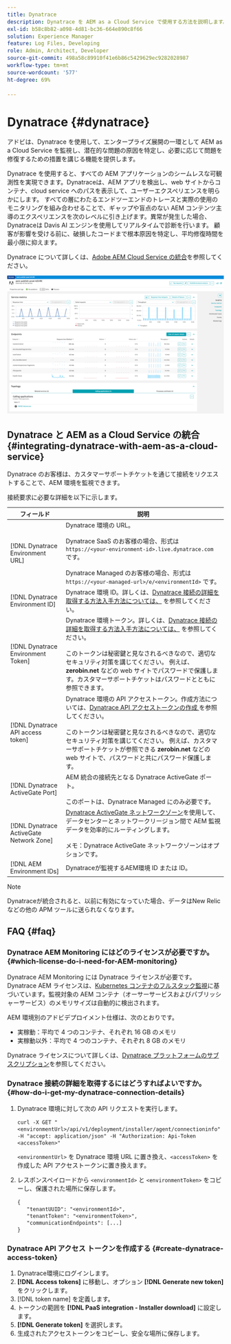 ```yaml
---
title: Dynatrace
description: Dynatrace を AEM as a Cloud Service で使用する方法を説明します。
exl-id: b58c8b82-a098-4d81-bc36-664e890c8f66
solution: Experience Manager
feature: Log Files, Developing
role: Admin, Architect, Developer
source-git-commit: 498a58c89910f41e6b86c5429629ec9282028987
workflow-type: tm+mt
source-wordcount: '577'
ht-degree: 69%

---
```


# Dynatrace {#dynatrace}

アドビは、Dynatrace を使用して、エンタープライズ展開の一環として AEM as a Cloud Service を監視し、潜在的な問題の原因を特定し、必要に応じて問題を修復するための措置を講じる機能を提供します。

Dynatrace を使用すると、すべての AEM アプリケーションのシームレスな可観測性を実現できます。Dynatraceは、AEM アプリを検出し、web サイトからコンテナ、cloud service へのパスを表示して、ユーザーエクスペリエンスを明らかにします。 すべての層にわたるエンドツーエンドのトレースと実際の使用のモニタリングを組み合わせることで、ギャップや盲点のない AEM コンテンツ主導のエクスペリエンスを次のレベルに引き上げます。異常が発生した場合、Dynatraceは Davis AI エンジンを使用してリアルタイムで診断を行います。 顧客が影響を受ける前に、破損したコードまで根本原因を特定し、平均修復時間を最小限に抑えます。

Dynatrace について詳しくは、[Adobe AEM Cloud Service の統合](https://www.dynatrace.com/hub/detail/adobe-experience-manager-1/)を参照してください。

![AEM オーサーとパブリッシャーのパフォーマンス指標](/help/implementing/cloud-manager/assets/dynatrace-performance-metrics.png)

## Dynatrace と AEM as a Cloud Service の統合 {#integrating-dynatrace-with-aem-as-a-cloud-service}

Dynatrace のお客様は、カスタマーサポートチケットを通じて接続をリクエストすることで、AEM 環境を監視できます。

接続要求に必要な詳細を以下に示します。

| **フィールド** | **説明** |
|---|---|
| [!DNL Dynatrace Environment URL] | Dynatrace 環境の URL。<br><br>Dynatrace SaaS のお客様の場合、形式は `https://<your-environment-id>.live.dynatrace.com` です。<br><br>Dynatrace Managed のお客様の場合、形式は `https://<your-managed-url>/e/<environmentId>` です。 |
| [!DNL Dynatrace Environment ID] | Dynatrace 環境 ID。詳しくは、[Dynatrace 接続の詳細を取得する方法入手方法については、](#how-do-i-get-my-dynatrace-connection-details) を参照してください。 |
| [!DNL Dynatrace Environment Token] | Dynatrace 環境トークン。詳しくは、[Dynatrace 接続の詳細を取得する方法入手方法については、](#how-do-i-get-my-dynatrace-connection-details) を参照してください。<br><br> このトークンは秘密鍵と見なされるべきなので、適切なセキュリティ対策を講じてください。 例えば、**zerobin.net** などの web サイトでパスワードで保護します。カスタマーサポートチケットはパスワードとともに参照できます。 |
| [!DNL Dynatrace API access token] | Dynatrace 環境の API アクセストークン。作成方法については、[Dynatrace API アクセストークンの作成 ](#create-dynatrace-access-token) を参照してください。<br><br> このトークンは秘密鍵と見なされるべきなので、適切なセキュリティ対策を講じてください。 例えば、カスタマーサポートチケットが参照できる **zerobin.net** などの web サイトで、パスワードと共にパスワード保護します。<br> |
| [!DNL Dynatrace ActiveGate Port] | AEM 統合の接続先となる Dynatrace ActiveGate ポート。<br><br> このポートは、Dynatrace Managed にのみ必要です。 |
| [!DNL Dynatrace ActiveGate Network Zone] | [Dynatrace ActiveGate ネットワークゾーン](https://docs.dynatrace.com/docs/manage/network-zones)を使用して、データセンターとネットワークリージョン間で AEM 監視データを効率的にルーティングします。<br><br>メモ：Dynatrace ActiveGate ネットワークゾーンはオプションです。 |
| [!DNL AEM Environment IDs] | Dynatraceが監視するAEM環境 ID または ID。 |

>[!NOTE]
>
>Dynatraceが統合されると、以前に有効になっていた場合、データはNew Relicなどの他の APM ツールに送られなくなります。

## FAQ {#faq}

### Dynatrace AEM Monitoring にはどのライセンスが必要ですか。 {#which-license-do-i-need-for-AEM-monitoring}

Dynatrace AEM Monitoring には Dynatrace ライセンスが必要です。Dynatrace AEM ライセンスは、[Kubernetes コンテナのフルスタック監視](https://docs.dynatrace.com/docs/shortlink/dps-hosts#gib-hour-calculation-for-containers-and-application-only-monitoring)に基づいています。監視対象の AEM コンテナ（オーサーサービスおよびパブリッシャーサービス）のメモリサイズは自動的に検出されます。

AEM 環境別のアドビデプロイメント仕様は、次のとおりです。

* 実稼動：平均で 4 つのコンテナ、それぞれ 16 GB のメモリ
* 実稼動以外：平均で 4 つのコンテナ、それぞれ 8 GB のメモリ

Dynatrace ライセンスについて詳しくは、[Dynatrace プラットフォームのサブスクリプション](https://docs.dynatrace.com/docs/shortlink/dynatrace-platform-subscription)を参照してください。

### Dynatrace 接続の詳細を取得するにはどうすればよいですか。 {#how-do-i-get-my-dynatrace-connection-details}

1. Dynatrace 環境に対して次の API リクエストを実行します。

   ```
   curl -X GET "<environmentUrl>/api/v1/deployment/installer/agent/connectioninfo" -H "accept: application/json" -H "Authorization: Api-Token <accessToken>"
   ```


   `<environmentUrl>` を Dynatrace 環境 URL に置き換え、`<accessToken>` を作成した API アクセストークンに置き換えます。

1. レスポンスペイロードから `<environmentId>` と `<environmentToken>` をコピーし、保護された場所に保存します。

   ```
   {
      "tenantUUID": "<environmentId>",
      "tenantToken": "<environmentToken>",
      "communicationEndpoints": [...]
   }
   ```

### Dynatrace API アクセス トークンを作成する {#create-dynatrace-access-token}

1. Dynatrace環境にログインします。
1. **[!DNL Access tokens]** に移動し、オプション **[!DNL Generate new token]** をクリックします。
1. [!DNL token name] を定義します。
1. トークンの範囲を **[!DNL PaaS integration - Installer download]** に設定します。
1. **[!DNL Generate token]** を選択します。
1. 生成されたアクセストークンをコピーし、安全な場所に保存します。





